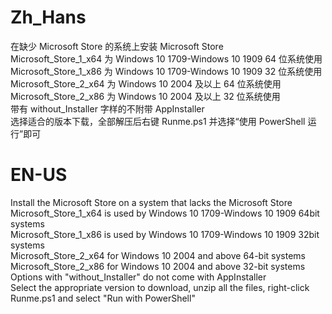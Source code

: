 # Zh_Hans
在缺少 Microsoft Store 的系统上安装 Microsoft Store
<br>Microsoft_Store_1_x64 为 Windows 10 1709-Windows 10 1909 64 位系统使用
<br>Microsoft_Store_1_x86 为 Windows 10 1709-Windows 10 1909 32 位系统使用
<br>Microsoft_Store_2_x64 为 Windows 10 2004 及以上 64 位系统使用
<br>Microsoft_Store_2_x86 为 Windows 10 2004 及以上 32 位系统使用
<br>带有 without_Installer 字样的不附带 AppInstaller
<br>选择适合的版本下载，全部解压后右键 Runme.ps1 并选择“使用 PowerShell 运行”即可</br>

# EN-US
Install the Microsoft Store on a system that lacks the Microsoft Store
<br>Microsoft_Store_1_x64 is used by Windows 10 1709-Windows 10 1909 64bit systems
<br>Microsoft_Store_1_x86 is used by Windows 10 1709-Windows 10 1909 32bit systems
<br>Microsoft_Store_2_x64 for Windows 10 2004 and above 64-bit systems
<br>Microsoft_Store_2_x86 for Windows 10 2004 and above 32-bit systems
<br>Options with "without_Installer" do not come with AppInstaller
<br>Select the appropriate version to download, unzip all the files, right-click Runme.ps1 and select "Run with PowerShell"</br>
